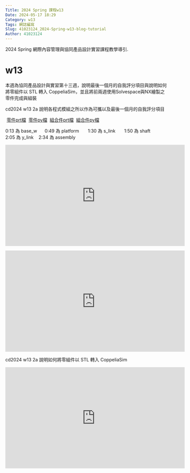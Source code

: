 ```yaml
---
Title: 2024 Spring 課程w13
Date: 2024-05-17 18:29
Category: w13
Tags: 網誌編寫
Slug: 41023124_2024-Spring-w13-blog-tutorial
Author: 41023124
---
```


2024 Spring 網際內容管理與協同產品設計實習課程教學導引.

<!-- PELICAN_END_SUMMARY -->

# w13

<p>本週為協同產品設計與實習第十三週，說明最後一個月的自我評分項目與說明如何將零組件以 STL 轉入 CoppeliaSim，並且將前兩週使用Solvespace與NX繪製之零件完成與組裝</p>
<p>cd2024 w13 2a 說明各程式模組之所以作為可攜以及最後一個月的自我評分項目</p>
<span>&nbsp;</span><a href="https://41023124.github.io/cd2024/downloads/w12%20prt%E6%AA%94.zip">零件prt檔</a>
<span>&nbsp;</span><a href="https://41023124.github.io/cd2024/downloads/w12%20py%E6%AA%94.zip">零件py檔</a>
<span>&nbsp;</span><a href="https://41023124.github.io/cd2024/downloads/assembly%20prt%E6%AA%94.zip">組合件prt檔</a>
<span>&nbsp;</span><a href="https://41023124.github.io/cd2024/downloads/assembly%20py%E6%AA%94.zip">組合件py檔</a>
<p><span>0:13 為 base_w&nbsp; &nbsp; &nbsp; 0:49 為 platform&nbsp; &nbsp; &nbsp; &nbsp;1:30 為 s_link&nbsp; &nbsp; &nbsp; &nbsp;1:50 為 shaft&nbsp; &nbsp; &nbsp; 2:05 為 y_link&nbsp; &nbsp; 2:34 為 assembly</span></p>
<p><iframe width="560" height="315" allow="accelerometer; autoplay; clipboard-write; encrypted-media; gyroscope; picture-in-picture; web-share" allowfullscreen="allowfullscreen" frameborder="0" referrerpolicy="strict-origin-when-cross-origin" src="https://www.youtube.com/embed/2kD7b0qfWIg?si=JWtm96hrAYTiIESM" title="YouTube video player"></iframe></p>
<p><iframe width="560" height="315" allow="accelerometer; autoplay; clipboard-write; encrypted-media; gyroscope; picture-in-picture; web-share" allowfullscreen="allowfullscreen" frameborder="0" referrerpolicy="strict-origin-when-cross-origin" src="https://www.youtube.com/embed/Cy3j6n0a9wQ?si=kZhKFngcSPxqnalY" title="YouTube video player"></iframe></p>
<p></p>
<p>cd2024 w13 2a 說明如何將零組件以 STL 轉入 CoppeliaSim</p>
<p><iframe width="560" height="315" allow="accelerometer; autoplay; clipboard-write; encrypted-media; gyroscope; picture-in-picture; web-share" allowfullscreen="allowfullscreen" frameborder="0" referrerpolicy="strict-origin-when-cross-origin" src="https://www.youtube.com/embed/-0mbtk1AuoY?si=GudlON0u65rM4ch0" title="YouTube video player"></iframe></p>